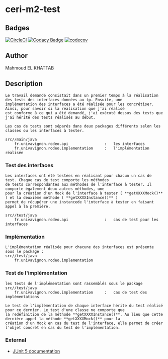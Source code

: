 # ceri-m2-test 

## Badges

[![CircleCI](https://circleci.com/gh/ELKHATTABMAHMOUD/ceri-m1-test-2017.svg?style=svg)](https://circleci.com/gh/ELKHATTABMAHMOUD/ceri-m1-test-2017)
[![Codacy Badge](https://api.codacy.com/project/badge/Grade/c9b8623b251146b1abeca46c52eb617c)](https://www.codacy.com/app/elkhattab.mahmoud/ceri-m1-test-2017?utm_source=github.com&amp;utm_medium=referral&amp;utm_content=ELKHATTABMAHMOUD/ceri-m1-test-2017&amp;utm_campaign=Badge_Grade)
[![codecov](https://codecov.io/gh/ELKHATTABMAHMOUD/ceri-m1-test-2017/branch/master/graph/badge.svg)](https://codecov.io/gh/ELKHATTABMAHMOUD/ceri-m1-test-2017)

## Author

Mahmoud EL KHATTAB

## Description
	Le travail demandé consistait dans un premier temps à la réalisation des tests des interfaces données au tp. Ensuite, une
	implémentation des interfaces a été réalisée pour les concrétiser. Ainsi, pour savoir si la réalisation que j'ai réalisé 
	est conforme à ce qui a été demandé, j'ai exécuté dessus des tests que j'ai hérité des tests réalisés au début. 

	Les cas de tests sont séparés dans deux packages différents selon les classes ou les interfaces à tester. 

	src//main/java
		fr.univavignon.rodeo.api 				:	les interfaces
		fr.univavignon.rodeo.implementation 	:	l'implémentation réalisée
	


### Test des interfaces
	Les interfaces ont été testées en réalisant pour chacun un cas de test. Chaque cas de test comporte les méthodes 
	de tests correspondantes aux méthodes de l'interface à tester. Il comporte également deux autres méthodes, une 
	pour la création d'un Mock de l'interface à tester ( **getXXXXMock()** ) et la deuxième méthode ( **getXXXXInstance()** ) 
	permet de récupérer une instancede l'interface à tester en faisant appel à la première.  

	src//test/java
		fr.univavignon.rodeo.api 				:  	cas de test pour les interfaces 
 
### Implémentation
	L'implémentation réalisée pour chacune des interfaces est présente sous le package :
	src//test/java
		fr.univavignon.rodeo.implementation 
	
### Test de l'implémentation
	les tests de l'implémentation sont rassemblés sous le package 
	src//test/java
		fr.univavignon.rodeo.implementation 	:	cas de test des implémentations
		
	Le test de l'implémentation de chaque interface hérite du test réalisé pour ce dernier. Le test d'une classe ne comporte que 
	la redéfinition de la méthode **getXXXXInstance()**. Au lieu que cette dernière appel la méthode **getXXXXMock()** pour la 
	création d'un Mock en cas du test de l'interface, elle permet de créer l'objet concrêt en cas du test de l'implémentation. 
	
### External

- [JUnit 5 documentation](http://junit.org/junit5/docs/current/user-guide)

